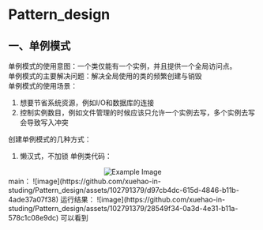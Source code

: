 # Pattern_design

## 一、单例模式
单例模式的使用意图：一个类仅能有一个实例，并且提供一个全局访问点。  
单例模式的主要解决问题：解决全局使用的类的频繁创建与销毁  
单例模式的使用场景：  
1. 想要节省系统资源，例如I/O和数据库的连接
2. 控制实例数目，例如文件管理的时候应该只允许一个实例去写，多个实例去写会导致写入冲突

创建单例模式的几种方式：
1. 懒汉式，不加锁
单例类代码：
<div align="center">
    <img src="[https://example.com/image.png](https://github.com/xuehao-in-studing/Pattern_design/assets/102791379/eef3c8af-03d1-47cf-9954-d00f1004b5c1)" alt="Example Image">
</div>
main：
![image](https://github.com/xuehao-in-studing/Pattern_design/assets/102791379/d97cb4dc-615d-4846-b11b-4ade37a07f38)  
运行结果：
![image](https://github.com/xuehao-in-studing/Pattern_design/assets/102791379/28549f34-0a3d-4e31-b11a-578c1c08e9dc)  
可以看到
